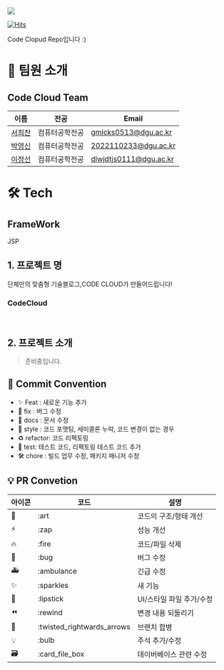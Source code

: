 <div><img src="https://capsule-render.vercel.app/api?type=waving&color=0:521cf2,100:42c330&height=200&section=header&text=CodeCloud&fontSize=90" /></div>

[![Hits](https://hits.seeyoufarm.com/api/count/incr/badge.svg?url=https%3A%2F%2Fgithub.com%2FCodeCloud-at-DGU%2FCodeCloud&count_bg=%23CEDBC5&title_bg=%23555555&icon=joomla.svg&icon_color=%23E7E7E7&title=CodeCloud&edge_flat=false)](https://hits.seeyoufarm.com)

Code Clopud Repo입니다 :)

# 👋 팀원 소개

## Code Cloud Team

| 이름                                   | 전공           | Email                  |
| -------------------------------------- | -------------- | ---------------------- |
| [서희찬](https://github.com/seochan99) | 컴퓨터공학전공 | gmlcks0513@dgu.ac.kr   |
| [박영신](https://github.com/dudtlstm)  | 컴퓨터공학전공 | 2022110233@dgu.ac.kr   |
| [이정선](https://github.com/leejs0823) | 컴퓨터공학전공 | dlwjdtjs0111@dgu.ac.kr |

# 🛠️ Tech

## FrameWork

JSP

## 1. 프로젝트 명

단체만의 맞춤형 기술블로그,CODE CLOUD가 만들어드립니다!

### CodeCloud

<br/>

## 2. 프로젝트 소개

> 준비중입니다.

## 🎯 Commit Convention

- ✨ Feat : 새로운 기능 추가
- 🐛 fix : 버그 수정
- 📑 docs : 문서 수정
- 💄 style : 코드 포맷팅, 세미콜론 누락, 코드 변경이 없는 경우
- ♻️ refactor: 코드 리펙토링
- 🧪 test: 테스트 코드, 리펙토링 테스트 코드 추가
- 🛠️ chore : 빌드 업무 수정, 패키지 매니저 수정

## 💡 PR Convetion

| 아이콘 | 코드                       | 설명                     |
| ------ | -------------------------- | ------------------------ |
| 🎨     | :art                       | 코드의 구조/형태 개선    |
| ⚡️    | :zap                       | 성능 개선                |
| 🔥     | :fire                      | 코드/파일 삭제           |
| 🐛     | :bug                       | 버그 수정                |
| 🚑     | :ambulance                 | 긴급 수정                |
| ✨     | :sparkles                  | 새 기능                  |
| 💄     | :lipstick                  | UI/스타일 파일 추가/수정 |
| ⏪     | :rewind                    | 변경 내용 되돌리기       |
| 🔀     | :twisted_rightwards_arrows | 브랜치 합병              |
| 💡     | :bulb                      | 주석 추가/수정           |
| 🗃      | :card_file_box             | 데이버베이스 관련 수정   |

